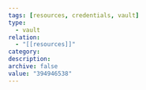 ```yaml
---
tags: [resources, credentials, vault]
type:
  - vault
relation:
  - "[[resources]]"
category:
description:
archive: false
value: "394946538"
---
```

